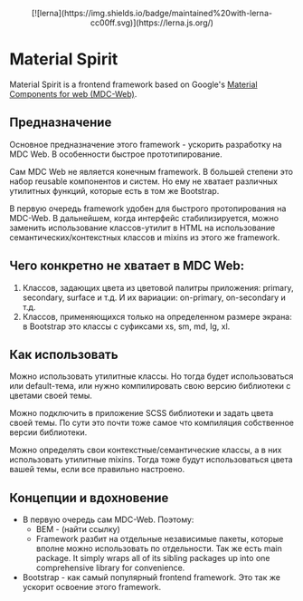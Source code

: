<p align="center">
    [![lerna](https://img.shields.io/badge/maintained%20with-lerna-cc00ff.svg)](https://lerna.js.org/)
</p>

# Material Spirit

Material Spirit is a frontend framework based on Google's [Material Components for web (MDC-Web)](https://material.io/develop/web).

## Предназначение

Основное предназначение этого framework - ускорить разработку на MDC Web. В особенности быстрое прототипирование.

Сам MDC Web не является конечным framework. В большей степени это набор reusable компонентов и систем. Но ему не хватает различных утилитных
функций, которые есть в том же Bootstrap.

В первую очередь framework удобен для быстрого протопирования на MDC-Web. В дальнейшем, когда интерфейс стабилизируется, можно заменить использование
классов-утилит в HTML на использование семантических/контекстных классов и mixins из этого же framework.


## Чего конкретно не хватает в MDC Web:
1. Классов, задающих цвета из цветовой палитры приложения: primary, secondary, surface и т.д. И их вариации: on-primary, on-secondary и т.д.
2. Классов, применяющихся только на определенном размере экрана: в Bootstrap это классы с суфиксами xs, sm, md, lg, xl.


## Как использовать

Можно использовать утилитные классы. Но тогда будет использоваться или default-тема, или нужно компилировать свою версию библиотеки с цветами своей темы.

Можно подключить в приложение SCSS библиотеки и задать цвета своей темы. По сути это почти тоже самое что компиляция собственное версии библиотеки.

Можно определять свои контекстные/семантические классы, а в них использовать утилитные mixins. Тогда тоже будут использоваться цвета вашей темы, если все правильно настроено.


## Концепции и вдохновение
* В первую очередь сам MDC-Web. Поэтому:
  * BEM - (найти ссылку)
  * Framework разбит на отдельные независимые пакеты, которые вполне можно использовать по отдельности. Так же есть main package. It simply wraps all of its sibling packages up into one comprehensive library for convenience.
* Bootstrap - как самый популярный frontend framework. Это так же ускорит освоение этого framework.